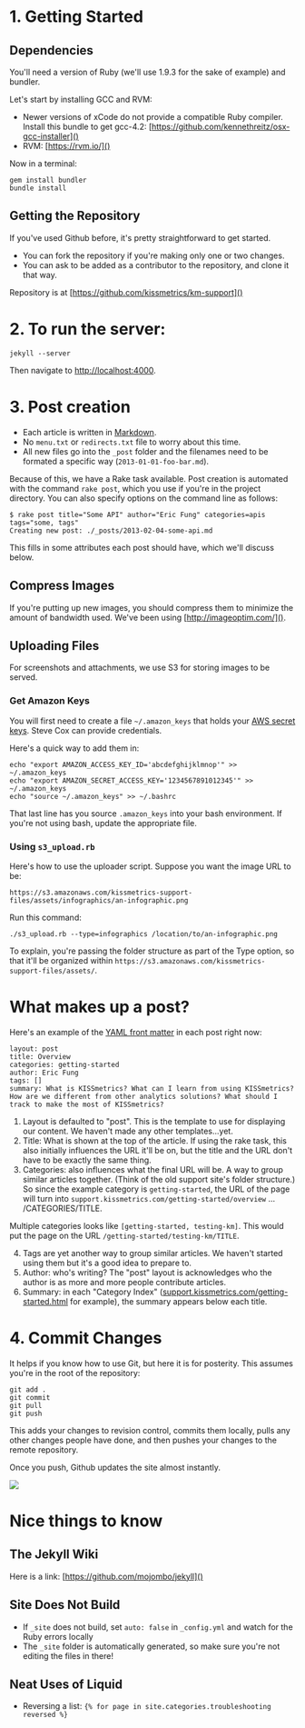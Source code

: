 # 1. Getting Started

## Dependencies

You'll need a version of Ruby (we'll use 1.9.3 for the sake of example) and bundler.

Let's start by installing GCC and RVM:

* Newer versions of xCode do not provide a compatible Ruby compiler. Install this bundle to get gcc-4.2: [https://github.com/kennethreitz/osx-gcc-installer]()
* RVM: [https://rvm.io/]()

Now in a terminal:

    gem install bundler
    bundle install

## Getting the Repository

If you've used Github before, it's pretty straightforward to get started.

* You can fork the repository if you're making only one or two changes.
* You can ask to be added as a contributor to the repository, and clone it that way.

Repository is at [https://github.com/kissmetrics/km-support]() 

# 2. To run the server:

`jekyll --server`

Then navigate to [http://localhost:4000]().

# 3. Post creation

* Each article is written in [Markdown](http://daringfireball.net/projects/markdown/).
* No `menu.txt` or `redirects.txt` file to worry about this time.
* All new files go into the `_post` folder and the filenames need to be formated a specific way (`2013-01-01-foo-bar.md`).

Because of this, we have a Rake task available. Post creation is automated with the command `rake post`, which you use if you're in the project directory. You can also specify options on the command line as follows:

    $ rake post title="Some API" author="Eric Fung" categories=apis tags="some, tags"
    Creating new post: ./_posts/2013-02-04-some-api.md

This fills in some attributes each post should have, which we'll discuss below.

## Compress Images

If you're putting up new images, you should compress them to minimize the amount of bandwidth used. We've been using [http://imageoptim.com/]().

## Uploading Files

For screenshots and attachments, we use S3 for storing images to be served. 

### Get Amazon Keys

You will first need to create a file `~/.amazon_keys` that holds your [AWS secret keys](https://portal.aws.amazon.com/gp/aws/securityCredentials). Steve Cox can provide credentials.

Here's a quick way to add them in:

    echo "export AMAZON_ACCESS_KEY_ID='abcdefghijklmnop'" >> ~/.amazon_keys
    echo "export AMAZON_SECRET_ACCESS_KEY='1234567891012345'" >> ~/.amazon_keys
    echo "source ~/.amazon_keys" >> ~/.bashrc

That last line has you source `.amazon_keys` into your bash environment. If you're not using bash, update the appropriate file.

### Using `s3_upload.rb`

Here's how to use the uploader script. Suppose you want the image URL to be:

    https://s3.amazonaws.com/kissmetrics-support-files/assets/infographics/an-infographic.png

Run this command:

    ./s3_upload.rb --type=infographics /location/to/an-infographic.png

To explain, you're passing the folder structure as part of the Type option, so that it'll be organized within `https://s3.amazonaws.com/kissmetrics-support-files/assets/`.

# What makes up a post?

Here's an example of the [YAML front matter](https://github.com/mojombo/jekyll/wiki/yaml-front-matter) in each post right now:

    layout: post
    title: Overview
    categories: getting-started
    author: Eric Fung
    tags: []
    summary: What is KISSmetrics? What can I learn from using KISSmetrics? How are we different from other analytics solutions? What should I track to make the most of KISSmetrics?

1. Layout is defaulted to "post". This is the template to use for displaying our content. We haven't made any other templates...yet.
2. Title: What is shown at the top of the article. If using the rake task, this also initially influences the URL it'll be on, but the title and the URL don't have to be exactly the same thing.
3. Categories: also influences what the final URL will be. A way to group similar articles together. (Think of the old support site's folder structure.) So since the example category is `getting-started`, the URL of the page will turn into `support.kissmetrics.com/getting-started/overview` ... /CATEGORIES/TITLE.

Multiple categories looks like `[getting-started, testing-km]`. This would put the page on the URL `/getting-started/testing-km/TITLE`.

4. Tags are yet another way to group similar articles. We haven't started using them but it's a good idea to prepare to.
5. Author: who's writing? The "post" layout is acknowledges who the author is as more and more people contribute articles.
6. Summary: in each "Category Index" ([support.kissmetrics.com/getting-started.html]() for example), the summary appears below each title.

# 4. Commit Changes

It helps if you know how to use Git, but here it is for posterity. This assumes you're in the root of the repository:

    git add .
    git commit
    git pull
    git push

This adds your changes to revision control, commits them locally, pulls any other changes people have done, and then pushes your changes to the remote repository.

Once you push, Github updates the site almost instantly.

![](https://dl.dropbox.com/u/1181256/gifs/magic.gif)

# Nice things to know

## The Jekyll Wiki

Here is a link: [https://github.com/mojombo/jekyll]()

## Site Does Not Build

* If `_site` does not build, set `auto: false` in `_config.yml` and watch for the Ruby errors locally
* The `_site` folder is automatically generated, so make sure you're not editing the files in there!
 
## Neat Uses of Liquid

* Reversing a list: `{% for page in site.categories.troubleshooting reversed %}`